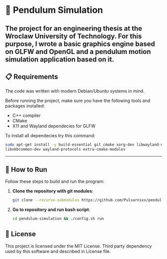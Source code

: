 # 🌟 Pendulum Simulation

The project for an engineering thesis at the Wroclaw University of Technology. 
For this purpose, I wrote a basic graphics engine based on GLFW and OpenGL and a pendulum motion simulation application based on it.
---
## 📋 Requirements

The code was written with modern Debian/Ubuntu systems in mind.

Before running the project, make sure you have the following tools and packages installed:
* C++ compiler
* CMake
* X11 and Wayland dependecies for GLFW

To install all dependecies try this command:
```bash
sudo apt-get install -y build-essential git cmake xorg-dev libwayland-dev
libxkbcommon-dev wayland-protocols extra-cmake-modules
```
---

## 🚀 How to Run

Follow these steps to build and run the program:

1. **Clone the repository with git modules**:
   ```bash
   git clone --recurse-submodules https://github.com/Pulsarnixx/pendulum-simulation.git
   ```
2. **Go to repository and run bash script**:
   ```bash
   cd pendulum-simulation && ./config.sh run
   ```
 ## 📄 License
 This project is licensed under the MIT License. Third party dependency used by this software and described in License file.

